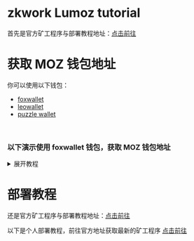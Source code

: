 # zkwork Lumoz tutorial
首先是官方矿工程序与部署教程地址：[点击前往](https://github.com/6block/zkwork_moz_prover)

# 获取 MOZ 钱包地址
你可以使用以下钱包：
- [foxwallet](https://foxwallet.com/)
- [leowallet](https://www.leo.app/)
- [puzzle wallet](https://puzzle.online/)
<br/>

<h3>以下演示使用 foxwallet 钱包，获取 MOZ 钱包地址</h3>
<details>
  <summary>展开教程</summary>
  <h3>来到钱包主页，点击左上角的全部网络</h3>
  <img style='width: 360px' src='./screenshots/01.jpg' />
  <h3>点击左上角的管理网络</h3>
  <img style='width: 360px' src='./screenshots/02.jpg' />
  <h3>点击右上角的 ＋</h3>
  <img style='width: 360px' src='./screenshots/03.jpg' />
  <h3>填入以下内容并保存</h3>

  ```
  网络名称: Arbitrum Sepolia Mainnet
  代币符号: ETH
  节点 RPC: https://sepolia-rollup.arbitrum.io/rpc
  ```
  如果你使用的是其他钱包，可以在discord消息获取其他参数([点击前往](https://discord.com/channels/984349855617011712/1301815847760957470/1302924757368573994))

  <img style='width: 360px' src='./screenshots/04.jpg' />
  <h3>点击左上角的全部网络，在列表里找到刚才添加的 Arbitrum Sepolia Mainnet</h3>
  <img style='width: 360px' src='./screenshots/05.jpg' />
  <h3>点击右侧的＋</h3>
  <img style='width: 360px' src='./screenshots/06.jpg' />
  <h3>在顶部填写token</h3>

  ```
  Token: 0xFB81A910AAFE8f04242Bb364a8Cf7AC359e020bf
  ```
  如果不放心该Token，同样可以前往discord消息查看([点击前往](https://discord.com/channels/984349855617011712/1301815847760957470/1302924757368573994))

  <img style='width: 360px' src='./screenshots/07.jpg' />
  <h3>至此你已经可以拿到MOZ钱包地址了，快去挖吧！</h3>
</details>

# 部署教程
还是官方矿工程序与部署教程地址：[点击前往](https://github.com/6block/zkwork_moz_prover)

以下是个人部署教程，前往官方地址获取最新的矿工程序 [点击前往](https://github.com/6block/zkwork_moz_prover/releases)

